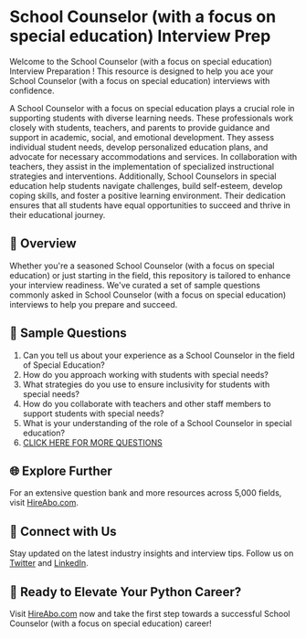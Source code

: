 # School Counselor (with a focus on special education) Interview Prep

Welcome to the School Counselor (with a focus on special education) Interview Preparation ! This resource is designed to help you ace your School Counselor (with a focus on special education) interviews with confidence.

A School Counselor with a focus on special education plays a crucial role in supporting students with diverse learning needs. These professionals work closely with students, teachers, and parents to provide guidance and support in academic, social, and emotional development. They assess individual student needs, develop personalized education plans, and advocate for necessary accommodations and services. In collaboration with teachers, they assist in the implementation of specialized instructional strategies and interventions. Additionally, School Counselors in special education help students navigate challenges, build self-esteem, develop coping skills, and foster a positive learning environment. Their dedication ensures that all students have equal opportunities to succeed and thrive in their educational journey.

## 🚀 Overview

Whether you're a seasoned School Counselor (with a focus on special education) or just starting in the field, this repository is tailored to enhance your interview readiness. We've curated a set of sample questions commonly asked in School Counselor (with a focus on special education) interviews to help you prepare and succeed.

## 📝 Sample Questions

1. Can you tell us about your experience as a School Counselor in the field of Special Education?
2. How do you approach working with students with special needs?
3. What strategies do you use to ensure inclusivity for students with special needs?
4. How do you collaborate with teachers and other staff members to support students with special needs?
5. What is your understanding of the role of a School Counselor in special education?
6. [CLICK HERE FOR MORE QUESTIONS](https://hireabo.com/job/4_3_28/School%20Counselor%20with%20a%20focus%20on%20special%20education)

## 🌐 Explore Further

For an extensive question bank and more resources across 5,000 fields, visit [HireAbo.com](https://www.hireabo.com).

## 📱 Connect with Us

Stay updated on the latest industry insights and interview tips. Follow us on [Twitter](https://twitter.com/hireabo) and [LinkedIn](https://www.linkedin.com/in/hire-abo-3609972a8/).

## 🚀 Ready to Elevate Your Python Career?

Visit [HireAbo.com](https://www.hireabo.com) now and take the first step towards a successful School Counselor (with a focus on special education) career!